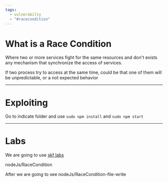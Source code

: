 ```yaml
---
tags:
  - vulnerabilty
  - "#racecondition"
---
```


# What is a Race Condition

Where two or more services fight for the same resources and don't exists any mechanism that synchronize the access of services.

If two process try to access at the same time, could be that one of them will be unpredictable, or a not expected behavior 



---
# Exploiting

Go to indicate folder and use `sudo npm install` and `sudo npm start`

---

# Labs

We are going to use [skf labs](https://github.com/blabla1337/skf-labs)

nodeJs/RaceCondition

After we are going to see nodeJs/RaceCondition-file-write

